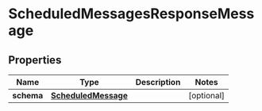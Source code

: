 

# ScheduledMessagesResponseMessage


## Properties

| Name | Type | Description | Notes |
|------------ | ------------- | ------------- | -------------|
|**schema** | [**ScheduledMessage**](ScheduledMessage.md) |  |  [optional] |




